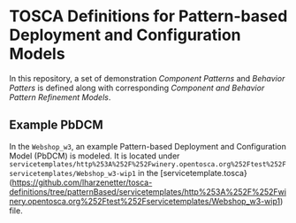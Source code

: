 # TOSCA Definitions for Pattern-based Deployment and Configuration Models

In this repository, a set of demonstration _Component Patterns_ and _Behavior Patters_ is defined along with corresponding _Component and Behavior Pattern Refinement Models_.

## Example PbDCM

In the `Webshop_w3`, an example Pattern-based Deployment and Configuration Model (PbDCM) is modeled.
It is located under `servicetemplates/http%253A%252F%252Fwinery.opentosca.org%252Ftest%252Fservicetemplates/Webshop_w3-wip1` in the [servicetemplate.tosca}(https://github.com/lharzenetter/tosca-definitions/tree/patternBased/servicetemplates/http%253A%252F%252Fwinery.opentosca.org%252Ftest%252Fservicetemplates/Webshop_w3-wip1) file.

